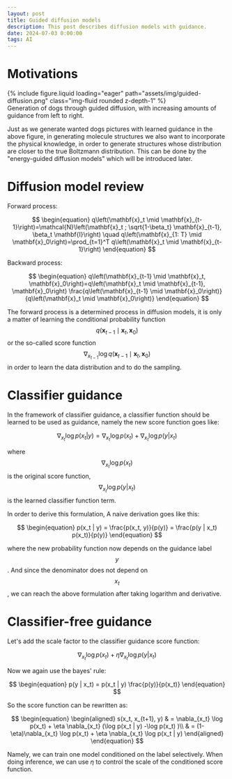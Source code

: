 ```yaml
---
layout: post
title: Guided diffusion models
description: This post describes diffusion models with guidance.
date: 2024-07-03 0:00:00
tags: AI
---
```


# Motivations

<div class="row mt-3">
    <div class="col-sm mt-3 mt-md-0">
        {% include figure.liquid loading="eager" path="assets/img/guided-diffusion.png" class="img-fluid rounded z-depth-1" %}
    </div>
</div>
<div class="caption">
    Generation of dogs through guided diffusion, with increasing amounts of guidance from left to right.
</div>

Just as we generate wanted dogs pictures with learned guidance in the above figure, in generating molecule structures we also want to incorporate the physical knowledge, in order to generate structures whose distribution are closer to the true Boltzmann distribution. This can be done by the "energy-guided diffusion models" which will be introduced later.

# Diffusion model review

Forward process:

$$
\begin{equation}
q\left(\mathbf{x}_t \mid \mathbf{x}_{t-1}\right)=\mathcal{N}\left(\mathbf{x}_t ; \sqrt{1-\beta_t} \mathbf{x}_{t-1}, \beta_t \mathbf{I}\right) \quad q\left(\mathbf{x}_{1: T} \mid \mathbf{x}_0\right)=\prod_{t=1}^T q\left(\mathbf{x}_t \mid \mathbf{x}_{t-1}\right)
\end{equation}
$$

Backward process:

$$
\begin{equation}
q\left(\mathbf{x}_{t-1} \mid \mathbf{x}_t, \mathbf{x}_0\right)=q\left(\mathbf{x}_t \mid \mathbf{x}_{t-1}, \mathbf{x}_0\right) \frac{q\left(\mathbf{x}_{t-1} \mid \mathbf{x}_0\right)}{q\left(\mathbf{x}_t \mid \mathbf{x}_0\right)}
\end{equation}
$$

The forward process is a determined process in diffusion models, it is only a matter of learning the conditional probability function $$q\left(\mathbf{x}_{t-1} \mid \mathbf{x}_t, \mathbf{x}_0\right)$$ or the so-called score function $$\nabla_{x_{t-1}} \log q\left(\mathbf{x}_{t-1} \mid \mathbf{x}_t, \mathbf{x}_0\right)$$ in order to learn the data distribution and to do the sampling.

# Classifier guidance

In the framework of classifier guidance, a classifier function should be learned to be used as guidance, namely the new score function goes like:

$$
\begin{equation}
\nabla_{x_t} \log p(x_t | y) =  \nabla_{x_t} \log p(x_t) + \nabla_{x_t} \log p(y | x_t)
\end{equation}
$$

where $$\nabla_{x_t} \log p(x_t)$$ is the original score function, $$\nabla_{x_t} \log p(y | x_t)$$ is the learned classifier function term.

In order to derive this formulation, A naive derivation goes like this:

$$
\begin{equation}
    p(x_t | y) = \frac{p(x_t, y)}{p(y)} = \frac{p(y | x_t) p(x_t)}{p(y)}
\end{equation}
$$

where the new probability function now depends on the guidance label $$y$$. And since the denominator does not depend on $$x_t$$, we can reach the above formulation after taking logarithm and derivative.

# Classifier-free guidance

Let's add the scale factor to the classifier guidance score function:

$$
\begin{equation}
 \nabla_{x_t} \log p(x_t) + \eta \nabla_{x_t} \log p(y | x_t)
\end{equation}
$$

Now we again use the bayes' rule:

$$
\begin{equation}
 p(y | x_t) =  p(x_t | y) \frac{p(y)}{p(x_t)}
\end{equation}
$$

So the score function can be rewritten as:

$$
\begin{equation}
\begin{aligned}
s(x_t, x_{t+1}, y) & =  \nabla_{x_t} \log p(x_t) + \eta \nabla_{x_t} (\log p(x_t | y) -\log p(x_t) )\\
& = (1-\eta)\nabla_{x_t} \log p(x_t) + \eta \nabla_{x_t} \log p(x_t | y)
\end{aligned}
\end{equation}
$$

Namely, we can train one model conditioned on the label selectively. When doing inference, we can use $\eta$ to control the scale of the conditioned score function.
